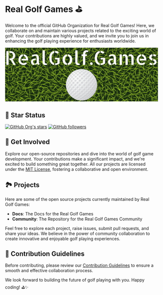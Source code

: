 # Real Golf Games ⛳️

Welcome to the official GitHub Organization for Real Golf Games! Here, we collaborate on and maintain various projects related to the exciting world of golf. Your contributions are highly valued, and we invite you to join us in enhancing the golf playing experience for enthusiasts worldwide.

![Real Golf Games](/img/logo_banner.PNG)

## 🌟 Star Status

[![GitHub Org's stars](https://img.shields.io/github/stars/realgolf?style=for-the-badge&color=goldenrod)](https://github.com/realgolf?tab=stars)
[![GitHub followers](https://img.shields.io/github/followers/realgolf?style=for-the-badge)](https://github.com/realgolf?tab=followers)

## 🚀 Get Involved

Explore our open-source repositories and dive into the world of golf game development. Your contributions make a significant impact, and we're excited to build something great together. All our projects are licensed under the [MIT License](https://github.com/search?q=org%3Arealgolf++license%3Amit+&type=repositories), fostering a collaborative and open environment.

## 🏞️ Projects

Here are some of the open source projects currently maintained by Real Golf Games:

- **Docs**: The Docs for the Real Golf Games
- **Community**: The Repository for the Real Golf Games Community

Feel free to explore each project, raise issues, submit pull requests, and share your ideas. We believe in the power of community collaboration to create innovative and enjoyable golf playing experiences.

## 📝 Contribution Guidelines

Before contributing, please review our [Contribution Guidelines](./CONTRIBUTING.md) to ensure a smooth and effective collaboration process.

We look forward to building the future of golf playing with you. Happy coding! ⛳️✨

